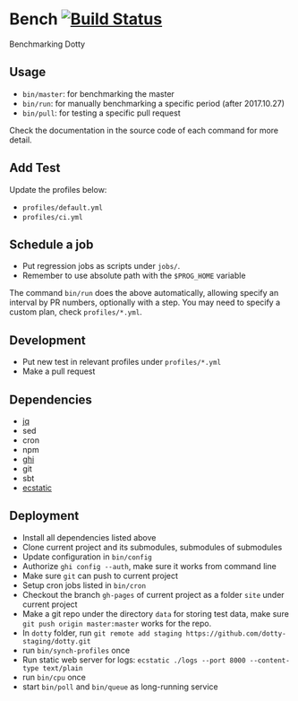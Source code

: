 # Bench [![Build Status](https://travis-ci.org/liufengyun/bench.svg?branch=master)](https://travis-ci.org/liufengyun/bench)

Benchmarking Dotty

## Usage

- `bin/master`: for benchmarking the master
- `bin/run`: for manually benchmarking a specific period (after 2017.10.27)
- `bin/pull`: for testing a specific pull request

Check the documentation in the source code of each command for more detail.

## Add Test

Update the profiles below:

- `profiles/default.yml`
- `profiles/ci.yml`

## Schedule a job

- Put regression jobs as scripts under `jobs/`.
- Remember to use absolute path with the `$PROG_HOME` variable

The command `bin/run` does the above automatically, allowing
specify an interval by PR numbers, optionally with a step.
You may need to specify a custom plan, check `profiles/*.yml`.

## Development

- Put new test in relevant profiles under `profiles/*.yml`
- Make a pull request

## Dependencies

- [jq](https://stedolan.github.io/jq)
- sed
- cron
- npm
- [ghi](https://github.com/stephencelis/ghi)
- git
- sbt
- [ecstatic](https://github.com/jfhbrook/node-ecstatic)

## Deployment

- Install all dependencies listed above
- Clone current project and its submodules, submodules of submodules
- Update configuration in `bin/config`
- Authorize `ghi config --auth`, make sure it works from command line
- Make sure `git` can push to current project
- Setup cron jobs listed in `bin/cron`
- Checkout the branch `gh-pages` of current project as a folder `site` under current project
- Make a git repo under the directory `data` for storing test data, make sure `git push origin master:master` works for the repo.
- In `dotty` folder, run `git remote add staging https://github.com/dotty-staging/dotty.git`
- run `bin/synch-profiles` once
- Run static web server for logs: `ecstatic ./logs --port 8000 --content-type text/plain`
- run `bin/cpu` once
- start `bin/poll` and `bin/queue` as long-running service
